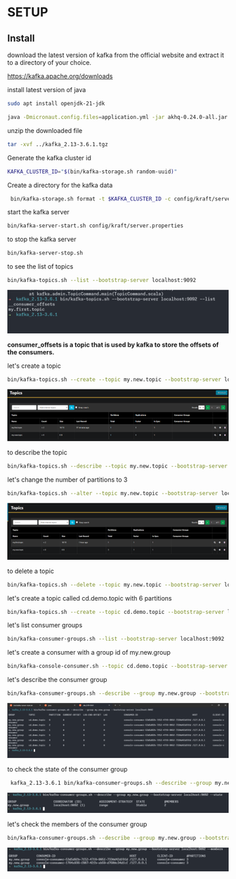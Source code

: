 # SETUP

## Install

download the latest version of kafka from the official website and extract it to a directory of your choice.

<https://kafka.apache.org/downloads>

install latest version of java

```bash
sudo apt install openjdk-21-jdk
```

```bash
java -Dmicronaut.config.files=application.yml -jar akhq-0.24.0-all.jar
```

unzip the downloaded file

```bash
tar -xvf ../kafka_2.13-3.6.1.tgz
```

Generate the kafka cluster id

```bash
KAFKA_CLUSTER_ID="$(bin/kafka-storage.sh random-uuid)"
```

Create a directory for the kafka data

```bash
 bin/kafka-storage.sh format -t $KAFKA_CLUSTER_ID -c config/kraft/server.properties
```

start the kafka server

```bash
bin/kafka-server-start.sh config/kraft/server.properties
```

to stop the kafka server

```bash
bin/kafka-server-stop.sh
```

to see the list of topics

```bash
bin/kafka-topics.sh --list --bootstrap-server localhost:9092
```

![alt text](image.png)

__consumer_offsets is a topic that is used by kafka to store the offsets of the consumers.__

let's create a topic

```bash
bin/kafka-topics.sh --create --topic my.new.topic --bootstrap-server localhost:9092 --partitions 1 --replication-factor 1
```

![alt text](image-1.png)

to describe the topic

```bash
bin/kafka-topics.sh --describe --topic my.new.topic --bootstrap-server localhost:9092
```

let's change the number of partitions to 3

```bash
bin/kafka-topics.sh --alter --topic my.new.topic --bootstrap-server localhost:9092 --partitions 3
```

![alt text](image-2.png)

to delete a topic

```bash
bin/kafka-topics.sh --delete --topic my.new.topic --bootstrap-server localhost:9092
```

let's create a topic called cd.demo.topic with 6 partitions

```bash
bin/kafka-topics.sh --create --topic cd.demo.topic --bootstrap-server localhost:9092 --partitions 6 --replication-factor 1
```

let's list consumer groups

```bash
bin/kafka-consumer-groups.sh --list --bootstrap-server localhost:9092
```

let's create a consumer with a group id of my.new.group

```bash
bin/kafka-console-consumer.sh --topic cd.demo.topic --bootstrap-server localhost:9092 --group my.new.group
```

let's describe the consumer group

```bash
bin/kafka-consumer-groups.sh --describe --group my.new.group --bootstrap-server localhost:9092
```

![alt text](image-3.png)

to check the state of the consumer group

```bash
 kafka_2.13-3.6.1 bin/kafka-consumer-groups.sh --describe --group my.new.group --bootstrap-server localhost:9092 --state
```

![alt text](image-4.png)

let's check the members of the consumer group

```bash
bin/kafka-consumer-groups.sh --describe --group my.new.group --bootstrap-server localhost:9092 --members
```

![alt text](image-5.png)
